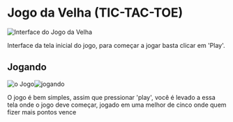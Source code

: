 <h1>Jogo da Velha (TIC-TAC-TOE)</h1>

![Interface do Jogo da Velha](https://user-images.githubusercontent.com/98194579/170899570-80ec1ce6-4f9f-410b-a971-d33d71c0a65f.png)

<p>Interface da tela inicial do jogo, para começar a jogar basta clicar em 'Play'.</p>

<h2>Jogando</h2>

![o Jogo](https://user-images.githubusercontent.com/98194579/170899647-3743e444-5ce8-4dce-ae8f-89fdab226691.png)![jogando](https://user-images.githubusercontent.com/98194579/170900001-58f0a1fa-db58-424b-adee-a51c05fdb9ee.png)


<p>O jogo é bem simples, assim que pressionar 'play', você é levado a essa tela onde o jogo deve começar, jogado em uma melhor de cinco onde quem fizer mais pontos vence</p>  

